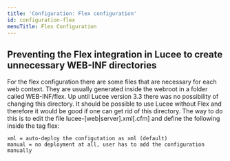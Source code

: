 ```yaml
---
title: 'Configuration: Flex configuration'
id: configuration-flex
menuTitle: Flex Configuration
---
```


## Preventing the Flex integration in Lucee to create unnecessary WEB-INF directories ##

For the flex configuration there are some files that are necessary for each web context. They are usually generated inside the webroot in a folder called WEB-INF/flex. Up until Lucee version 3.3 there was no possibility of changing this directory. It should be possible to use Lucee without Flex and therefore it would be good if one can get rid of this directory. The way to do this is to edit the file lucee-[web|server].xml[.cfm] and define the following inside the tag flex:

```lucee
xml = auto-deploy the configutation as xml (default)
manual = no deployment at all, user has to add the configuration manually
```
